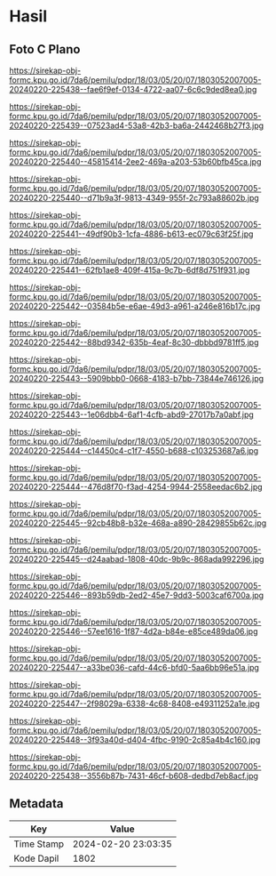 # Hasil

## Foto C Plano

https://sirekap-obj-formc.kpu.go.id/7da6/pemilu/pdpr/18/03/05/20/07/1803052007005-20240220-225438--fae6f9ef-0134-4722-aa07-6c6c9ded8ea0.jpg

https://sirekap-obj-formc.kpu.go.id/7da6/pemilu/pdpr/18/03/05/20/07/1803052007005-20240220-225439--07523ad4-53a8-42b3-ba6a-2442468b27f3.jpg

https://sirekap-obj-formc.kpu.go.id/7da6/pemilu/pdpr/18/03/05/20/07/1803052007005-20240220-225440--45815414-2ee2-469a-a203-53b60bfb45ca.jpg

https://sirekap-obj-formc.kpu.go.id/7da6/pemilu/pdpr/18/03/05/20/07/1803052007005-20240220-225440--d71b9a3f-9813-4349-955f-2c793a88602b.jpg

https://sirekap-obj-formc.kpu.go.id/7da6/pemilu/pdpr/18/03/05/20/07/1803052007005-20240220-225441--49df90b3-1cfa-4886-b613-ec079c63f25f.jpg

https://sirekap-obj-formc.kpu.go.id/7da6/pemilu/pdpr/18/03/05/20/07/1803052007005-20240220-225441--62fb1ae8-409f-415a-9c7b-6df8d751f931.jpg

https://sirekap-obj-formc.kpu.go.id/7da6/pemilu/pdpr/18/03/05/20/07/1803052007005-20240220-225442--03584b5e-e6ae-49d3-a961-a246e816b17c.jpg

https://sirekap-obj-formc.kpu.go.id/7da6/pemilu/pdpr/18/03/05/20/07/1803052007005-20240220-225442--88bd9342-635b-4eaf-8c30-dbbbd9781ff5.jpg

https://sirekap-obj-formc.kpu.go.id/7da6/pemilu/pdpr/18/03/05/20/07/1803052007005-20240220-225443--5909bbb0-0668-4183-b7bb-73844e746126.jpg

https://sirekap-obj-formc.kpu.go.id/7da6/pemilu/pdpr/18/03/05/20/07/1803052007005-20240220-225443--1e06dbb4-6af1-4cfb-abd9-27017b7a0abf.jpg

https://sirekap-obj-formc.kpu.go.id/7da6/pemilu/pdpr/18/03/05/20/07/1803052007005-20240220-225444--c14450c4-c1f7-4550-b688-c103253687a6.jpg

https://sirekap-obj-formc.kpu.go.id/7da6/pemilu/pdpr/18/03/05/20/07/1803052007005-20240220-225444--476d8f70-f3ad-4254-9944-2558eedac6b2.jpg

https://sirekap-obj-formc.kpu.go.id/7da6/pemilu/pdpr/18/03/05/20/07/1803052007005-20240220-225445--92cb48b8-b32e-468a-a890-28429855b62c.jpg

https://sirekap-obj-formc.kpu.go.id/7da6/pemilu/pdpr/18/03/05/20/07/1803052007005-20240220-225445--d24aabad-1808-40dc-9b9c-868ada992296.jpg

https://sirekap-obj-formc.kpu.go.id/7da6/pemilu/pdpr/18/03/05/20/07/1803052007005-20240220-225446--893b59db-2ed2-45e7-9dd3-5003caf6700a.jpg

https://sirekap-obj-formc.kpu.go.id/7da6/pemilu/pdpr/18/03/05/20/07/1803052007005-20240220-225446--57ee1616-1f87-4d2a-b84e-e85ce489da06.jpg

https://sirekap-obj-formc.kpu.go.id/7da6/pemilu/pdpr/18/03/05/20/07/1803052007005-20240220-225447--a33be036-cafd-44c6-bfd0-5aa6bb96e51a.jpg

https://sirekap-obj-formc.kpu.go.id/7da6/pemilu/pdpr/18/03/05/20/07/1803052007005-20240220-225447--2f98029a-6338-4c68-8408-e49311252a1e.jpg

https://sirekap-obj-formc.kpu.go.id/7da6/pemilu/pdpr/18/03/05/20/07/1803052007005-20240220-225448--3f93a40d-d404-4fbc-9190-2c85a4b4c160.jpg

https://sirekap-obj-formc.kpu.go.id/7da6/pemilu/pdpr/18/03/05/20/07/1803052007005-20240220-225438--3556b87b-7431-46cf-b608-dedbd7eb8acf.jpg


## Metadata

| Key        | Value               |
| ---------- | ------------------- |
| Time Stamp | 2024-02-20 23:03:35 |
| Kode Dapil | 1802                |



